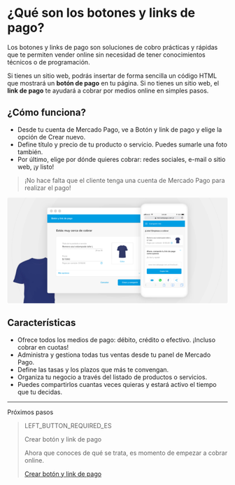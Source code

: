 # ¿Qué son los botones y links de pago?

Los botones y links de pago son soluciones de cobro prácticas y rápidas que te permiten vender online sin necesidad de tener conocimientos técnicos o de programación.

Si tienes un sitio web, podrás insertar de forma sencilla un código HTML que mostrará un **botón de pago** en tu página.
Si no tienes un sitio web, el **link de pago** te ayudará a cobrar por medios online en simples pasos.

## ¿Cómo funciona?
 - Desde tu cuenta de Mercado Pago, ve a Botón y link de pago y elige la opción de Crear nuevo.
 - Define título y precio de tu producto o servicio. Puedes sumarle una foto también.
 - Por último, elige por dónde quieres cobrar: redes sociales, e-mail o sitio web, ¡y listo!

> ¡No hace falta que el cliente tenga una cuenta de Mercado Pago para realizar el pago!

![Como funciona](/images/button/byl_crear_compartir.png)

## Características
 - Ofrece todos los medios de pago: débito, crédito o efectivo. ¡Incluso cobrar en cuotas!
 - Administra y gestiona todas tus ventas desde tu panel de Mercado Pago.
 - Define las tasas y los plazos que más te convengan.
 - Organiza tu negocio a través del listado de productos o servicios.
 - Puedes compartirlos cuantas veces quieras y estará activo el tiempo que tu decidas.

---
Próximos pasos
> LEFT_BUTTON_REQUIRED_ES
>
> Crear botón y link de pago
>
> Ahora que conoces de qué se trata, es momento de empezar a cobrar online.
>
> [Crear botón y link de pago](https://www.mercadopago[FAKER][URL][DOMAIN]/developers/es/guides/payments/button/…/)
